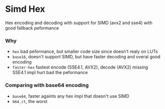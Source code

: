 Simd Hex
=========

Hex encoding and decoding with support for SIMD (avx2 and sse4) with good fallback peformance

### Why

* `hex` bad peformance, but smaller code size since doesn't realy on LUTs
* `base16`, doesn't support SIMD, but have faster decoding and overal good encoding
* `faster-hex` fastest encode (SSE4.1, AVX2), decode (AVX2) missing SSE4.1 impl hurt bad the peformance

### Comparing with base64 encoding

* `base64`, faster againts any hex impl that doesn't use SIMD
* `b64_ct`, the worst